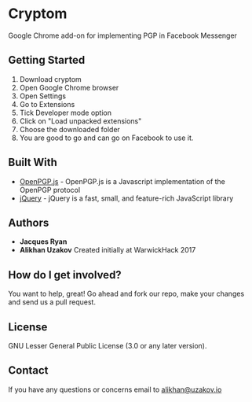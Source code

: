 # Cryptom
Google Chrome add-on for implementing PGP in Facebook Messenger

## Getting Started
1) Download cryptom
2) Open Google Chrome browser
3) Open Settings
5) Go to Extensions
6) Tick Developer mode option
7) Click on "Load unpacked extensions"
8) Choose the downloaded folder
9) You are good to go and can go on Facebook to use it.

## Built With
* [OpenPGP.js](https://github.com/openpgpjs/openpgpjs) - OpenPGP.js is a Javascript implementation of the OpenPGP protocol
* [jQuery](https://jquery.com/) - jQuery is a fast, small, and feature-rich JavaScript library

## Authors 
* **Jacques Ryan**
* **Alikhan Uzakov**
Created initially at WarwickHack 2017
## How do I get involved?
You want to help, great! Go ahead and fork our repo, make your changes and send us a pull request.
## License
GNU Lesser General Public License (3.0 or any later version).
## Contact
If you have any questions or concerns email to alikhan@uzakov.io 
